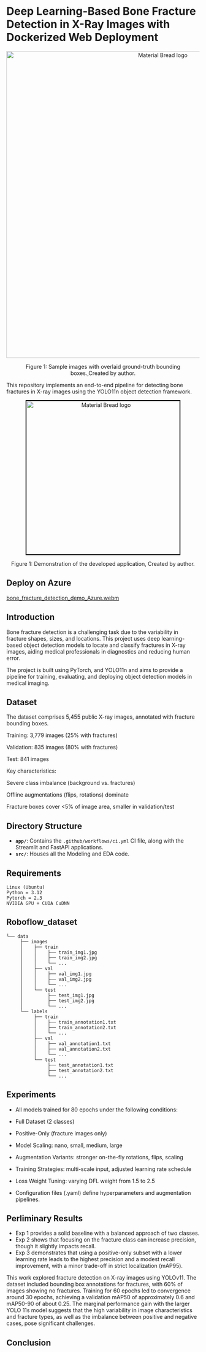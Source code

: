 # Deep Learning-Based Bone Fracture Detection in X-Ray Images with Dockerized Web Deployment

<div align="center">
    <img width="800" src="/asset/YOLO.png" alt="Material Bread logo">
    <p style="text-align: center;">Figure 1: Sample images with overlaid ground-truth bounding boxes.,Created by author.</p>   
</div>

This repository implements an end-to-end pipeline for detecting bone fractures in X-ray images using the YOLO11n object detection framework. 

<div align="center">
    <img 
        width="400" 
        src="/asset/demo_pic.png" 
        alt="Material Bread logo" 
        style="border: 2px solid #000;"
    />
    <p style="text-align: center;">
        Figure 1: Demonstration of the developed application, Created by author.        
</div>

## Deploy on Azure

[bone_fracture_detection_demo_Azure.webm](https://github.com/user-attachments/assets/008c6e02-b34d-4d57-9cb0-fd478c65cb5b)


## Introduction

Bone fracture detection is a challenging task due to the variability in fracture shapes, sizes, and locations. This project uses deep learning-based object detection models to locate and classify fractures in X-ray images, aiding medical professionals in diagnostics and reducing human error.

The project is built using PyTorch, and YOLO11n  and aims to provide a pipeline for training, evaluating, and deploying object detection models in medical imaging.

## Dataset  

The dataset comprises 5,455 public X-ray images, annotated with fracture bounding boxes.

Training: 3,779 images (25% with fractures)

Validation: 835 images (80% with fractures)

Test: 841 images

Key characteristics:

Severe class imbalance (background vs. fractures)

Offline augmentations (flips, rotations) dominate

Fracture boxes cover <5% of image area, smaller in validation/test




## Directory Structure

- **`app/`**: Contains the `.github/workflows/ci.yml` CI file, along with the Streamlit and FastAPI applications.
- **`src/`**: Houses all the Modeling and EDA code.



## Requirements

    Linux (Ubuntu)
    Python = 3.12
    Pytorch = 2.3
    NVIDIA GPU + CUDA CuDNN

## Roboflow_dataset
    └── data
         ├── images
         │    ├── train
         │    │    ├── train_img1.jpg
         │    │    ├── train_img2.jpg
         │    │    └── ...
         │    ├── val
         │    │    ├── val_img1.jpg
         │    │    ├── val_img2.jpg
         │    │    └── ...
         │    └── test
         │         ├── test_img1.jpg
         │         ├── test_img2.jpg
         │         └── ...
         └── labels
              ├── train
              │    ├── train_annotation1.txt
              │    ├── train_annotation2.txt
              │    └── ...
              ├── val
              │    ├── val_annotation1.txt
              │    ├── val_annotation2.txt
              │    └── ...
              └── test
                   ├── test_annotation1.txt
                   ├── test_annotation2.txt
                   └── ...

## Experiments

- All models trained for 80 epochs under the following conditions:

- Full Dataset (2 classes)

- Positive-Only (fracture images only)

- Model Scaling: nano, small, medium, large

- Augmentation Variants: stronger on-the-fly rotations, flips, scaling

- Training Strategies: multi-scale input, adjusted learning rate schedule

- Loss Weight Tuning: varying DFL weight from 1.5 to 2.5

- Configuration files (.yaml) define hyperparameters and augmentation pipelines.


## Perliminary Results


- Exp 1 provides a solid baseline with a balanced approach of two classes.
- Exp 2 shows that focusing on the fracture class can increase precision, though it slightly impacts recall.
- Exp 3 demonstrates that using a positive-only subset with a lower learning rate leads to the highest precision and a modest recall improvement, with a minor trade-off in strict localization (mAP95).

This work explored fracture detection on X-ray images using YOLOv11. The dataset included bounding box annotations for fractures, with 60% of images showing no fractures. Training for 60 epochs led to convergence around 30 epochs, achieving a validation mAP50 of approximately 0.6 and mAP50-90 of about 0.25. The marginal performance gain with the larger YOLO 11s model suggests that the high variability in image characteristics and fracture types, as well as the imbalance between positive and negative cases, pose significant challenges.

## Conclusion





